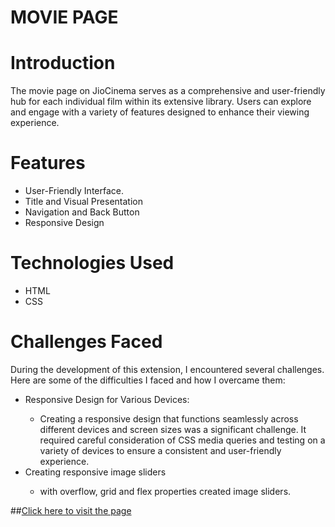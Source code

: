 <h1>MOVIE PAGE</h1>
<h1>Introduction</h1>
<p>The movie page on JioCinema serves as a comprehensive and user-friendly hub for each individual film within its extensive library. Users can explore and engage with a variety of features designed to enhance their viewing experience.</p>
<h1>Features</h1>
<ul>
  <li>User-Friendly Interface.</li>
  <li>Title and Visual Presentation</li>
  <li>Navigation and Back Button</li>
  <li>Responsive Design</li>
  
</ul>
<h1>Technologies Used</h1>
<ul>
  <li>HTML</li>
  <li>CSS</li>
</ul>

<h1>Challenges Faced</h1>
<p>During the development of this extension, I encountered several challenges. Here are some of the difficulties I faced and how I overcame them:</p>
<ul>
  <li>Responsive Design for Various Devices:</li>
  <ul>
    <li>Creating a responsive design that functions seamlessly across different devices and screen sizes was a significant challenge. It required careful consideration of CSS media queries and testing on a variety of devices to ensure a consistent and user-friendly experience.</li>
  </ul>
  <li>Creating responsive image sliders</li>
  <ul>
    <li>with overflow, grid and flex properties created image sliders.</li>
  </ul>
</ul>

##<a href="https://therk420.github.io/jio-cinema/">Click here to visit the page</a>
